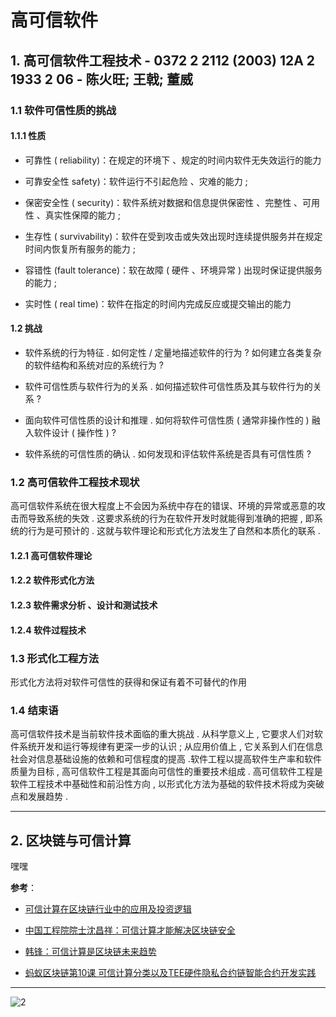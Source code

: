 # 高可信软件

## 1. 高可信软件工程技术 - 0372 2 2112 (2003) 12A 2 1933 2 06 - 陈火旺; 王戟; 董威

### 1.1 软件可信性质的挑战

#### 1.1.1 性质

- 可靠性 ( reliability)：在规定的环境下 、规定的时间内软件无失效运行的能力

- 可靠安全性 safety)：软件运行不引起危险 、灾难的能力 ;

- 保密安全性 ( security)：软件系统对数据和信息提供保密性 、完整性 、可用性 、真实性保障的能力 ;

- 生存性 ( survivability)：软件在受到攻击或失效出现时连续提供服务并在规定时间内恢复所有服务的能力 ;

- 容错性 (fault tolerance)：软在故障 ( 硬件 、环境异常 ) 出现时保证提供服务的能力 ;

- 实时性 ( real time)：软件在指定的时间内完成反应或提交输出的能力

#### 1.2 挑战

- 软件系统的行为特征 . 如何定性 / 定量地描述软件的行为 ? 如何建立各类复杂的软件结构和系统对应的系统行为 ?

- 软件可信性质与软件行为的关系 . 如何描述软件可信性质及其与软件行为的关系 ?

- 面向软件可信性质的设计和推理 . 如何将软件可信性质 ( 通常非操作性的 ) 融入软件设计 ( 操作性 ) ?

- 软件系统的可信性质的确认 . 如何发现和评估软件系统是否具有可信性质 ?

### 1.2 高可信软件工程技术现状

高可信软件系统在很大程度上不会因为系统中存在的错误、环境的异常或恶意的攻击而导致系统的失效 . 这要求系统的行为在软件开发时就能得到准确的把握 , 即系统的行为是可预计的 . 这就与软件理论和形式化方法发生了自然和本质化的联系 .

#### 1.2.1 高可信软件理论

#### 1.2.2 软件形式化方法

#### 1.2.3 软件需求分析 、设计和测试技术

#### 1.2.4 软件过程技术

### 1.3 形式化工程方法

形式化方法将对软件可信性的获得和保证有着不可替代的作用

### 1.4 结束语

高可信软件技术是当前软件技术面临的重大挑战 . 从科学意义上 , 它要求人们对软件系统开发和运行等规律有更深一步的认识 ; 从应用价值上 , 它关系到人们在信息社会对信息基础设施的依赖和可信程度的提高 .软件工程以提高软件生产率和软件质量为目标 , 高可信软件工程是其面向可信性的重要技术组成 . 高可信软件工程是软件工程技术中基础性和前沿性方向 , 以形式化方法为基础的软件技术将成为突破点和发展趋势 .

---

## 2. 区块链与可信计算

嘿嘿

**参考**：

- [可信计算在区块链行业中的应用及投资逻辑](https://www.chainnews.com/articles/172125834046.htm)

- [中国工程院院士沈昌祥：可信计算才能解决区块链安全](https://www.8btc.com/article/213250)

- [韩锋：可信计算是区块链未来趋势](https://www.bbcaijing.cn/news/50355.html)

- [蚂蚁区块链第10课 可信计算分类以及TEE硬件隐私合约链智能合约开发实践](https://cloud.tencent.com/developer/article/1414557)

---

![2](http://ww1.sinaimg.cn/large/006alGmrgy1g58mhu1b6hj30kj0h6jwl.jpg)
